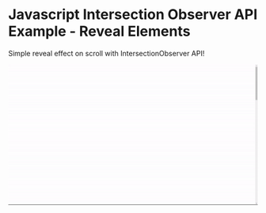 # Javascript Intersection Observer API Example - Reveal Elements
Simple reveal effect on scroll with IntersectionObserver API!

![enter image description here](https://github.com/eeguney/js-intersection-observer-api-example/blob/main/assets/demo.gif)
